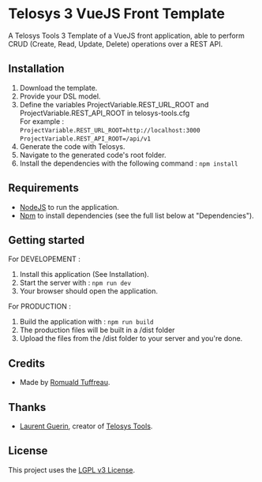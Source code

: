 # Telosys 3 VueJS Front Template

A Telosys Tools 3 Template of a VueJS front application, able to perform CRUD (Create, Read, Update, Delete) operations over a REST API.

## Installation

1. Download the template.  
2. Provide your DSL model.  
3. Define the variables ProjectVariable.REST_URL_ROOT and ProjectVariable.REST_API_ROOT in telosys-tools.cfg  
For example :  
`ProjectVariable.REST_URL_ROOT=http://localhost:3000`  
`ProjectVariable.REST_API_ROOT=/api/v1`  
4. Generate the code with Telosys.  
5. Navigate to the generated code's root folder.  
6. Install the dependencies with the following command : `npm install`  

## Requirements

- [NodeJS](https://nodejs.org/en/) to run the application.
- [Npm](https://www.npmjs.com/) to install dependencies (see the full list below at "Dependencies").

## Getting started

For DEVELOPEMENT  :  
1. Install this application (See Installation).
2. Start the server with : `npm run dev`
3. Your browser should open the application.

For PRODUCTION :  
1. Build the application with : `npm run build`  
2. The production files will be built in a /dist folder  
3. Upload the files from the /dist folder to your server and you're done.  

## Credits

- Made by [Romuald Tuffreau](https://github.com/romwaldtff).

## Thanks

- [Laurent Guerin](https://github.com/l-gu), creator of [Telosys Tools](http://www.telosys.org/).

## License

This project uses the [LGPL v3 License](https://www.gnu.org/licenses/lgpl-3.0.en.html).
